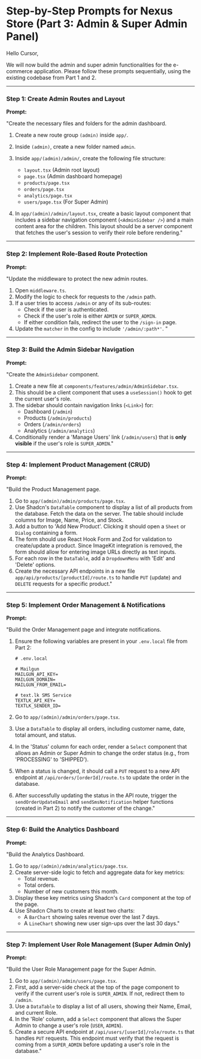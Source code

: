 # Step-by-Step Prompts for Nexus Store (Part 3: Admin & Super Admin Panel)

Hello Cursor,

We will now build the admin and super admin functionalities for the e-commerce application. Please follow these prompts sequentially, using the existing codebase from Part 1 and 2.

---

### **Step 1: Create Admin Routes and Layout**

**Prompt:**

"Create the necessary files and folders for the admin dashboard.

1.  Create a new route group `(admin)` inside `app/`.
2.  Inside `(admin)`, create a new folder named `admin`.
3.  Inside `app/(admin)/admin/`, create the following file structure:
    -   `layout.tsx` (Admin root layout)
    -   `page.tsx` (Admin dashboard homepage)
    -   `products/page.tsx`
    -   `orders/page.tsx`
    -   `analytics/page.tsx`
    -   `users/page.tsx` (For Super Admin)

4.  In `app/(admin)/admin/layout.tsx`, create a basic layout component that includes a sidebar navigation component (`<AdminSidebar />`) and a main content area for the children. This layout should be a server component that fetches the user's session to verify their role before rendering."

---

### **Step 2: Implement Role-Based Route Protection**

**Prompt:**

"Update the middleware to protect the new admin routes.

1.  Open `middleware.ts`.
2.  Modify the logic to check for requests to the `/admin` path.
3.  If a user tries to access `/admin` or any of its sub-routes:
    -   Check if the user is authenticated.
    -   Check if the user's role is either `ADMIN` or `SUPER_ADMIN`.
    -   If either condition fails, redirect the user to the `/sign-in` page.
4.  Update the `matcher` in the config to include `'/admin/:path*'`.
"

---

### **Step 3: Build the Admin Sidebar Navigation**

**Prompt:**

"Create the `AdminSidebar` component.

1.  Create a new file at `components/features/admin/AdminSidebar.tsx`.
2.  This should be a client component that uses a `useSession()` hook to get the current user's role.
3.  The sidebar should contain navigation links (`<Link>`) for:
    -   Dashboard (`/admin`)
    -   Products (`/admin/products`)
    -   Orders (`/admin/orders`)
    -   Analytics (`/admin/analytics`)
4.  Conditionally render a 'Manage Users' link (`/admin/users`) that is **only visible** if the user's role is `SUPER_ADMIN`."

---

### **Step 4: Implement Product Management (CRUD)**

**Prompt:**

"Build the Product Management page.

1.  Go to `app/(admin)/admin/products/page.tsx`.
2.  Use Shadcn's `DataTable` component to display a list of all products from the database. Fetch the data on the server. The table should include columns for Image, Name, Price, and Stock.
3.  Add a button to 'Add New Product'. Clicking it should open a `Sheet` or `Dialog` containing a form.
4.  The form should use React Hook Form and Zod for validation to create/update a product. Since ImageKit integration is removed, the form should allow for entering image URLs directly as text inputs.
5.  For each row in the `DataTable`, add a `DropdownMenu` with 'Edit' and 'Delete' options.
6.  Create the necessary API endpoints in a new file `app/api/products/[productId]/route.ts` to handle `PUT` (update) and `DELETE` requests for a specific product."

---

### **Step 5: Implement Order Management & Notifications**

**Prompt:**

"Build the Order Management page and integrate notifications.

1.  Ensure the following variables are present in your `.env.local` file from Part 2:

    ```env
    # .env.local

    # Mailgun
    MAILGUN_API_KEY=
    MAILGUN_DOMAIN=
    MAILGUN_FROM_EMAIL=

    # text.lk SMS Service
    TEXTLK_API_KEY=
    TEXTLK_SENDER_ID=
    ```

2.  Go to `app/(admin)/admin/orders/page.tsx`.
3.  Use a `DataTable` to display all orders, including customer name, date, total amount, and status.
4.  In the 'Status' column for each order, render a `Select` component that allows an Admin or Super Admin to change the order status (e.g., from 'PROCESSING' to 'SHIPPED').
5.  When a status is changed, it should call a `PUT` request to a new API endpoint at `/api/orders/[orderId]/route.ts` to update the order in the database.
6.  After successfully updating the status in the API route, trigger the `sendOrderUpdateEmail` and `sendSmsNotification` helper functions (created in Part 2) to notify the customer of the change."

---

### **Step 6: Build the Analytics Dashboard**

**Prompt:**

"Build the Analytics Dashboard.

1.  Go to `app/(admin)/admin/analytics/page.tsx`.
2.  Create server-side logic to fetch and aggregate data for key metrics:
    -   Total revenue.
    -   Total orders.
    -   Number of new customers this month.
3.  Display these key metrics using Shadcn's `Card` component at the top of the page.
4.  Use Shadcn Charts to create at least two charts:
    -   A `BarChart` showing sales revenue over the last 7 days.
    -   A `LineChart` showing new user sign-ups over the last 30 days."

---

### **Step 7: Implement User Role Management (Super Admin Only)**

**Prompt:**

"Build the User Role Management page for the Super Admin.

1.  Go to `app/(admin)/admin/users/page.tsx`.
2.  First, add a server-side check at the top of the page component to verify if the current user's role is `SUPER_ADMIN`. If not, redirect them to `/admin`.
3.  Use a `DataTable` to display a list of all users, showing their Name, Email, and current Role.
4.  In the 'Role' column, add a `Select` component that allows the Super Admin to change a user's role (`USER`, `ADMIN`).
5.  Create a secure API endpoint at `/api/users/[userId]/role/route.ts` that handles `PUT` requests. This endpoint must verify that the request is coming from a `SUPER_ADMIN` before updating a user's role in the database."
